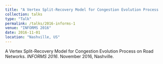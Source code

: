 ```yaml
---
title: "A Vertex Split-Recovery Model for Congestion Evolution Process on Road Networks"
collection: talks
type: "Talk"
permalink: /talks/2016-informs-1
venue: "INFORMS 2016"
date: 2016-11-01
location: "Nashville, US"
---
```


A Vertex Split-Recovery Model for Congestion Evolution Process on Road Networks. <i>INFORMS 2016</i>. November 2016, Nashville.